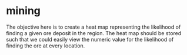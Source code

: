 # mining
The objective here is to create a heat map representing the likelihood of finding a given ore deposit in the region. The heat map should be stored such that we could easily view the numeric value for the likelihood of finding the ore at every location.
